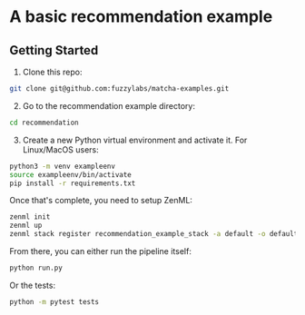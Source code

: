 # A basic recommendation example

## Getting Started

1. Clone this repo:
```bash
git clone git@github.com:fuzzylabs/matcha-examples.git
```

2. Go to the recommendation example directory:
```bash
cd recommendation
```

3. Create a new Python virtual environment and activate it. For Linux/MacOS users:
```bash
python3 -m venv exampleenv
source exampleenv/bin/activate
pip install -r requirements.txt
```

Once that's complete, you need to setup ZenML:

```bash
zenml init
zenml up
zenml stack register recommendation_example_stack -a default -o default --set
```

From there, you can either run the pipeline itself:
```bash
python run.py
```

Or the tests:
```bash
python -m pytest tests
```